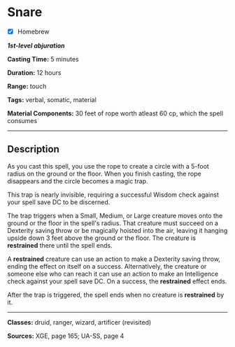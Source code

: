 # Snare

- [x] Homebrew

***1st-level abjuration***

**Casting Time:** 5 minutes

**Duration:** 12 hours

**Range:** touch

**Tags:** verbal, somatic, material

**Material Components:** 30 feet of rope worth atleast 60 cp, which the spell consumes

---

## Description
As you cast this spell, you use the rope to create a circle with a 5-foot radius on the ground or the floor. When you finish casting, the rope disappears and the circle becomes a magic trap.

This trap is nearly invisible, requiring a successful Wisdom check against your spell save DC to be discerned.

The trap triggers when a Small, Medium, or Large creature moves onto the ground or the floor in the spell's radius. That creature must succeed on a Dexterity saving throw or be magically hoisted into the air, leaving it hanging upside down 3 feet above the ground or the floor. The creature is **restrained** there until the spell ends.

A **restrained** creature can use an action to make a Dexterity saving throw, ending the effect on itself on a success. Alternatively, the creature or someone else who can reach it can use an action to make an Intelligence check against your spell save DC. On a success, the **restrained** effect ends.

After the trap is triggered, the spell ends when no creature is **restrained** by it.

---

**Classes:** druid, ranger, wizard, artificer (revisited)

**Sources:** XGE, page 165; UA-SS, page 4
